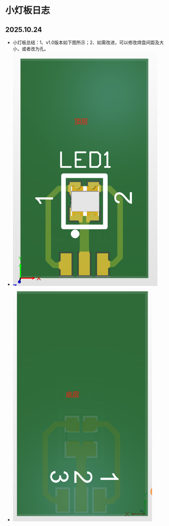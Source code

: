 # 小灯板日志

## 2025.10.24

- 小灯板总结：1、v1.0版本如下图所示；2、如需改进，可以修改焊盘间距及大小，或者改为孔。
- ![小灯板v1.0正面.png](./imgs/小灯板v1.0正面.png)
- ![小灯板v1.0反面.png](./imgs/小灯板v1.0反面.png)

